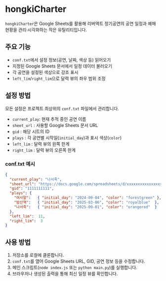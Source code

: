 # hongkiCharter

`hongkiCharter`은 Google Sheets를 활용해 리버액트 정기공연의 공연 일정과 예매 현황을 관리·시각화하는 작은 유틸리티입니다.

## 주요 기능

- `conf.txt`에서 설정 정보(공연, 날짜, 색상 등) 읽어오기  
- 지정된 Google Sheets 문서에서 일정 데이터 불러오기  
- 각 공연을 설정된 색상으로 강조 표시  
- `left_lim`/`right_lim`으로 달력 뷰의 좌우 범위 조정  

## 설정 방법

모든 설정은 프로젝트 최상위의 `conf.txt` 파일에서 관리합니다.

- `current_play`: 현재 추적 중인 공연 이름  
- `sheet_url`   : 사용할 Google Sheets 문서 URL  
- `gid`         : 해당 시트의 ID  
- `plays`       : 각 공연별 시작일(`initial_day`)과 표시 색상(`color`)  
- `left_lim`    : 달력 뷰의 왼쪽 한계  
- `right_lim`   : 달력 뷰의 오른쪽 한계  

### conf.txt 예시

```json
{
  "current_play": "나서죽",
  "sheet_url": "https://docs.google.com/spreadsheets/d/xxxxxxxxxxxxxxxxxxxxxxxxxxxxxxxxxxxxxxxxxxxx",
  "gid": "1111111111",
  "plays": {
    "여사말":   { "initial_day": "2024-09-04", "color": "forestgreen" },
    "밤산책":   { "initial_day": "2025-03-06", "color": "royalblue"  },
    "나서죽":   { "initial_day": "2025-09-01", "color": "orangered"  }
  },
  "left_lim":  11,
  "right_lim":  3
}
```

## 사용 방법

1. 저장소를 로컬에 클론합니다.  
2. `conf.txt`를 열어 Google Sheets URL, GID, 공연 정보 등을 수정합니다.  
3. 메인 스크립트(`node index.js` 또는 `python main.py`)를 실행합니다.  
4. 브라우저나 생성된 출력을 통해 최신 일정 뷰를 확인합니다.  
